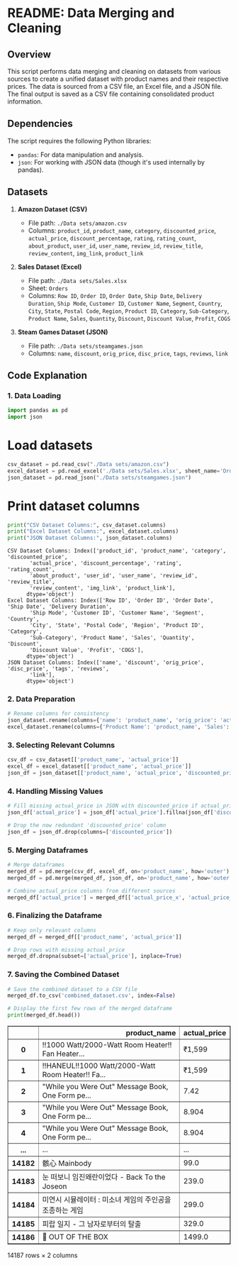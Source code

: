 # README: Data Merging and Cleaning

## Overview

This script performs data merging and cleaning on datasets from various sources to create a unified dataset with product names and their respective prices. The data is sourced from a CSV file, an Excel file, and a JSON file. The final output is saved as a CSV file containing consolidated product information.

## Dependencies

The script requires the following Python libraries:
- `pandas`: For data manipulation and analysis.
- `json`: For working with JSON data (though it's used internally by pandas).

## Datasets

1. **Amazon Dataset (CSV)**
   - File path: `./Data sets/amazon.csv`
   - Columns: `product_id`, `product_name`, `category`, `discounted_price`, `actual_price`, `discount_percentage`, `rating`, `rating_count`, `about_product`, `user_id`, `user_name`, `review_id`, `review_title`, `review_content`, `img_link`, `product_link`

2. **Sales Dataset (Excel)**
   - File path: `./Data sets/Sales.xlsx`
   - Sheet: `Orders`
   - Columns: `Row ID`, `Order ID`, `Order Date`, `Ship Date`, `Delivery Duration`, `Ship Mode`, `Customer ID`, `Customer Name`, `Segment`, `Country`, `City`, `State`, `Postal Code`, `Region`, `Product ID`, `Category`, `Sub-Category`, `Product Name`, `Sales`, `Quantity`, `Discount`, `Discount Value`, `Profit`, `COGS`

3. **Steam Games Dataset (JSON)**
   - File path: `./Data sets/steamgames.json`
   - Columns: `name`, `discount`, `orig_price`, `disc_price`, `tags`, `reviews`, `link`

## Code Explanation

### 1. Data Loading

```python
import pandas as pd
import json
```

# Load datasets
```python
csv_dataset = pd.read_csv("./Data sets/amazon.csv")
excel_dataset = pd.read_excel('./Data sets/Sales.xlsx', sheet_name='Orders')
json_dataset = pd.read_json("./Data sets/steamgames.json")
```
# Print dataset columns
```python
print("CSV Dataset Columns:", csv_dataset.columns)
print("Excel Dataset Columns:", excel_dataset.columns)
print("JSON Dataset Columns:", json_dataset.columns)
```
```output
CSV Dataset Columns: Index(['product_id', 'product_name', 'category', 'discounted_price',
       'actual_price', 'discount_percentage', 'rating', 'rating_count',
       'about_product', 'user_id', 'user_name', 'review_id', 'review_title',
       'review_content', 'img_link', 'product_link'],
      dtype='object')
Excel Dataset Columns: Index(['Row ID', 'Order ID', 'Order Date', 'Ship Date', 'Delivery Duration',
       'Ship Mode', 'Customer ID', 'Customer Name', 'Segment', 'Country',
       'City', 'State', 'Postal Code', 'Region', 'Product ID', 'Category',
       'Sub-Category', 'Product Name', 'Sales', 'Quantity', 'Discount',
       'Discount Value', 'Profit', 'COGS'],
      dtype='object')
JSON Dataset Columns: Index(['name', 'discount', 'orig_price', 'disc_price', 'tags', 'reviews',
       'link'],
      dtype='object')
```
### 2. Data Preparation

```python
# Rename columns for consistency
json_dataset.rename(columns={'name': 'product_name', 'orig_price': 'actual_price', 'disc_price': 'discounted_price'}, inplace=True)
excel_dataset.rename(columns={'Product Name': 'product_name', 'Sales': 'actual_price'}, inplace=True)
```

### 3. Selecting Relevant Columns
```python
csv_df = csv_dataset[['product_name', 'actual_price']]
excel_df = excel_dataset[['product_name', 'actual_price']]
json_df = json_dataset[['product_name', 'actual_price', 'discounted_price']]
```

### 4. Handling Missing Values
```python
# Fill missing actual_price in JSON with discounted_price if actual_price is NaN
json_df['actual_price'] = json_df['actual_price'].fillna(json_df['discounted_price'])

# Drop the now redundant 'discounted_price' column
json_df = json_df.drop(columns=['discounted_price'])
```

### 5. Merging Dataframes
```python
# Merge dataframes
merged_df = pd.merge(csv_df, excel_df, on='product_name', how='outer')
merged_df = pd.merge(merged_df, json_df, on='product_name', how='outer')

# Combine actual_price columns from different sources
merged_df['actual_price'] = merged_df[['actual_price_x', 'actual_price_y', 'actual_price']].bfill(axis=1).iloc[:, 0]
```


### 6. Finalizing the Dataframe
```python
# Keep only relevant columns
merged_df = merged_df[['product_name', 'actual_price']]

# Drop rows with missing actual_price
merged_df.dropna(subset=['actual_price'], inplace=True)
```
### 7. Saving the Combined Dataset
```python
# Save the combined dataset to a CSV file
merged_df.to_csv('combined_dataset.csv', index=False)

# Display the first few rows of the merged dataframe
print(merged_df.head())
```
<div>
<style scoped>
    .dataframe tbody tr th:only-of-type {
        vertical-align: middle;
    }

    .dataframe tbody tr th {
        vertical-align: top;
    }

    .dataframe thead th {
        text-align: right;
    }
</style>
<table border="1" class="dataframe">
  <thead>
    <tr style="text-align: right;">
      <th></th>
      <th>product_name</th>
      <th>actual_price</th>
    </tr>
  </thead>
  <tbody>
    <tr>
      <th>0</th>
      <td>!!1000 Watt/2000-Watt Room Heater!! Fan Heater...</td>
      <td>₹1,599</td>
    </tr>
    <tr>
      <th>1</th>
      <td>!!HANEUL!!1000 Watt/2000-Watt Room Heater!! Fa...</td>
      <td>₹1,599</td>
    </tr>
    <tr>
      <th>2</th>
      <td>"While you Were Out" Message Book, One Form pe...</td>
      <td>7.42</td>
    </tr>
    <tr>
      <th>3</th>
      <td>"While you Were Out" Message Book, One Form pe...</td>
      <td>8.904</td>
    </tr>
    <tr>
      <th>4</th>
      <td>"While you Were Out" Message Book, One Form pe...</td>
      <td>8.904</td>
    </tr>
    <tr>
      <th>...</th>
      <td>...</td>
      <td>...</td>
    </tr>
    <tr>
      <th>14182</th>
      <td>骸心 Mainbody</td>
      <td>99.0</td>
    </tr>
    <tr>
      <th>14183</th>
      <td>눈 떠보니 임진왜란이었다 - Back To the Joseon</td>
      <td>239.0</td>
    </tr>
    <tr>
      <th>14184</th>
      <td>미연시 시뮬레이터 : 미소녀 게임의 주인공을 조종하는 게임</td>
      <td>299.0</td>
    </tr>
    <tr>
      <th>14185</th>
      <td>피랍 일지 - 그 남자로부터의 탈출</td>
      <td>329.0</td>
    </tr>
    <tr>
      <th>14186</th>
      <td>🧠 OUT OF THE BOX</td>
      <td>1499.0</td>
    </tr>
  </tbody>
</table>
<p>14187 rows × 2 columns</p>
</div>

